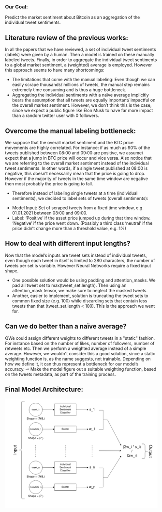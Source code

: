 ### Our Goal:

Predict the market sentiment about Bitcoin as an aggregation of the individual tweet sentiments.

## Literature review of the previous works:

In all the papers that we have reviewed, a set of individual tweet sentiments (labels) were given by a
human. Then a model is trained on these manually labeled tweets. Finally, in order to aggregate the
individual tweet sentiments to a global market sentiment, a (weighted) average is employed.
However this approach seems to have many shortcomings:
- The limitations that come with the manual labeling: Even though we can easily scrape thousands/
millions of tweets, the manual step remains extremely time consuming and is thus a huge bottleneck.
- Aggregating the individual sentiments with a naïve average implicitly bears the assumption that all
tweets are equally important/ impactful on the overall market sentiment. However, we don’t think
this is the case, since we expect a public figure like Elon Musk to have far more impact than a random
twitter user with 0 followers.

## Overcome the manual labeling bottleneck:

We suppose that the overall market sentiment and the BTC price movements are highly correlated.
For instance: if as much as 90% of the tweets published between 08:00 and 09:00 are positive, we
assume/ expect that a jump in BTC price will occur and vice versa.
Also notice that we are referring to the overall market sentiment instead of the individual tweet
sentiments. In other words, if a single tweet published at 08:00 is negative, this doesn’t necessarily
mean that the price is going to drop. However if the majority of tweets in the same time window are
negative then most probably the price is going to fall.
* Therefore instead of labeling single tweets at a time (individual sentiments), we decided to label sets
of tweets (overall sentiments):
- Model Input: Set of scraped tweets from a fixed time window, e.g. 01.01.2021 between 08:00 and
09:00.
- Label: ‘Positive’ if the asset price jumped up during that time window. ‘Negative’ if the price went
down. (Possibly a third class ‘neutral’ if the price didn’t change more than a threshold value, e.g. 1%)

## How to deal with different input lengths?

Now that the model’s inputs are tweet sets instead of individual tweets, even though each tweet in
itself is limited to 280 characters, the number of tweets per set is variable. However Neural Networks
require a fixed input shape.
- One possible solution would be using padding and attention_masks. We pad all tweet set to
max(tweet_set.length). Then using an attention_mask tensor, we make sure to neglect the masked
tweets.
- Another, easier to implement, solution is truncating the tweet sets to common fixed size (e.g. 100)
while discarding sets that contain less tweets than that (tweet_set.length < 100). This is the approach
we went for.
  
## Can we do better than a naïve average?

QWe could assign different weights to different tweets in a "static" fashion. For instance based on the
number of likes, number of followers, number of retweets etc. Then we perform a weighted average
instead of a simple average.
However, we wouldn't consider this a good solution, since a static weighting function is, as the name
suggests, not trainable. Depending on how we define it, it can thus represent a bottleneck for our
model’s accuracy.
⇨ Make the model figure out a suitable weighting function, based on the tweets metadata, as
part of the training process.

## Final Model Architecture:

![plot](./images/model.png)
